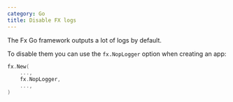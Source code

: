 ```yaml
---
category: Go
title: Disable FX logs
---
```

The Fx Go framework outputs a lot of logs by default.

To disable them you can use the `fx.NopLogger` option when creating an app:

```go
fx.New(
    ...,
    fx.NopLogger,
    ...,
)
```

